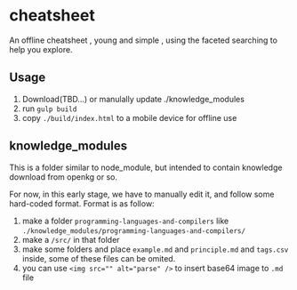 # cheatsheet

An offline cheatsheet , young and simple , using the faceted searching to help you explore.

## Usage

1. Download(TBD...) or manulally update ./knowledge_modules
1. run ```gulp build```
1. copy ```./build/index.html``` to a mobile device for offline use

## knowledge_modules

This is a folder similar to node_module, but intended to contain knowledge download from openkg or so.
  
For now,  in this early stage, we have to manually edit it, and follow some hard-coded format. Format is as follow:

1. make a folder ```programming-languages-and-compilers``` like ```./knowledge_modules/programming-languages-and-compilers/```
1. make a ```/src/``` in that folder
1. make some folders and place ```example.md``` and ```principle.md``` and ```tags.csv``` inside, some of these files can be omited.
1. you can use ```<img src="" alt="parse" />``` to insert base64 image to ```.md``` file
